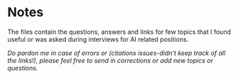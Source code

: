 # Notes
The files contain the questions, answers and links for few topics that I found useful or was asked during interviews for AI related positions. 

*Do pardon me in case of errors or (citations issues-didn't keep track of all the links!), please feel free to send in corrections or add new topics or questions.*
